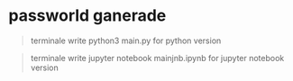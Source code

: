 # passworld ganerade

>terminale write python3 main.py for python version

>terminale write jupyter notebook mainjnb.ipynb for jupyter notebook version